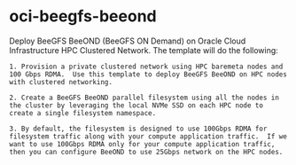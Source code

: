# oci-beegfs-beeond
Deploy BeeGFS BeeOND (BeeGFS ON Demand) on Oracle Cloud Infrastructure HPC Clustered Network. The template will do the following: 

    1. Provision a private clustered network using HPC baremeta nodes and 100 Gbps RDMA.  Use this template to deploy BeeGFS BeeOND on HPC nodes with clustered networking.   

    2. Create a BeeGFS BeeOND parallel filesystem using all the nodes in the cluster by leveraging the local NVMe SSD on each HPC node to create a single filesystem namespace.

    3. By default, the filesystem is designed to use 100Gbps RDMA for filesystem traffic along with your compute application traffic.  If we want to use 100Gbps RDMA only for your compute application traffic, then you can configure BeeOND to use 25Gbps network on the HPC nodes.      

